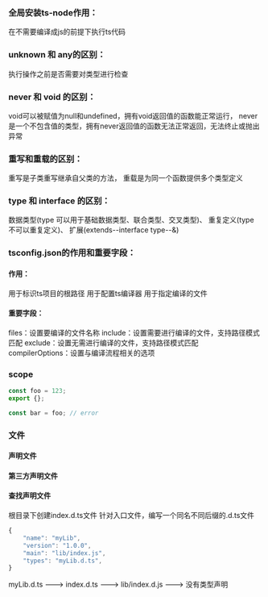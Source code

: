 ### 全局安装ts-node作用：
在不需要编译成js的前提下执行ts代码

### unknown 和 any的区别：
执行操作之前是否需要对类型进行检查

### never 和 void 的区别：
void可以被赋值为null和undefined，拥有void返回值的函数能正常运行，
never是一个不包含值的类型，拥有never返回值的函数无法正常返回，无法终止或抛出异常

### 重写和重载的区别：
重写是子类重写继承自父类的方法，
重载是为同一个函数提供多个类型定义

### type 和 interface 的区别：
数据类型(type 可以用于基础数据类型、联合类型、交叉类型)、
重复定义(type 不可以重复定义)、
扩展(extends--interface type--&)

### tsconfig.json的作用和重要字段：
#### 作用：
用于标识ts项目的根路径
用于配置ts编译器
用于指定编译的文件
#### 重要字段：
files：设置要编译的文件名称
include：设置需要进行编译的文件，支持路径模式匹配
exclude：设置无需进行编译的文件，支持路径模式匹配
compilerOptions：设置与编译流程相关的选项

### scope
```foo.ts
const foo = 123;
export {};
```
```bar.ts
const bar = foo; // error
```

### 文件
#### 声明文件
#### 第三方声明文件
#### 查找声明文件
根目录下创建index.d.ts文件
针对入口文件，编写一个同名不同后缀的.d.ts文件
```test.d.ts
{
    "name": "myLib",
    "version": "1.0.0",
    "main": "lib/index.js",
    "types": "myLib.d.ts",
}
```
myLib.d.ts ---> index.d.ts ---> lib/index.d.js ---> 没有类型声明